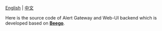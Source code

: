 [English](https://github.com/Qihoo360/doraemon/blob/master/README.md) | [中文](https://github.com/Qihoo360/doraemon/blob/master/README-CN.md)

Here is the source code of Alert Gateway and Web-UI backend which is developed based on **[Beego](https://beego.me)**.
